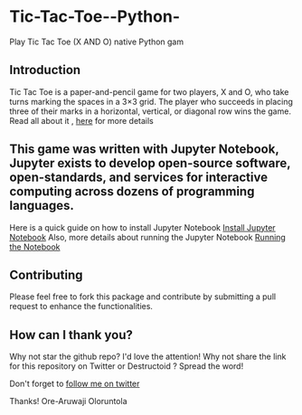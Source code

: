 # Tic-Tac-Toe--Python- 
Play Tic Tac Toe (X AND O) native Python gam


 ## Introduction
Tic Tac Toe is a paper-and-pencil game for two players, X and O, who take turns marking the spaces in a 3×3 grid. The player who succeeds in placing three of their marks in a horizontal, vertical, or diagonal row wins the game.
Read all about it , [here](https://en.wikipedia.org/wiki/Tic-tac-toe) for more details

## This game was written with Jupyter Notebook, Jupyter exists to develop open-source software, open-standards, and services for interactive computing across dozens of programming languages.
Here is a quick guide on how to install Jupyter Notebook [Install Jupyter Notebook](https://jupyter.org/install)
Also, more details about running the Jupyter Notebook [Running the Notebook](https://jupyter.readthedocs.io/en/latest/running.html#running)

## Contributing 
 Please feel free to fork this package and contribute by submitting a pull request to enhance the functionalities.

## How can I thank you?
Why not star the github repo? I'd love the attention! Why not share the link for this repository on Twitter or Destructoid ? Spread the word! 

Don't forget to [follow me on twitter](https://twitter.com/thecraftman_)

Thanks! Ore-Aruwaji Oloruntola
